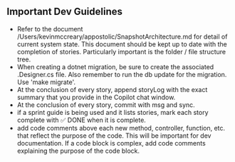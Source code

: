 ## Important Dev Guidelines

- Refer to the document /Users/kevinmccreary/appostolic/SnapshotArchitecture.md for detail of current system state. This document should be kept up to date with the completion of stories. Particularly important is the folder / file structure tree.
- When creating a dotnet migration, be sure to create the associated .Designer.cs file. Also remember to run the db update for the migration. Use 'make migrate'.
- At the conclusion of every story, append storyLog with the exact summary that you provide in the Copilot chat window.
- At the conclusion of every story, commit with msg and sync.
- if a sprint guide is being used and it lists stories, mark each story complete with ✅ DONE when it is complete.
- add code comments above each new method, controller, function, etc. that reflect the purpose of the code. This will be important for dev documentation. If a code block is complex, add code comments explaining the purpose of the code block.
